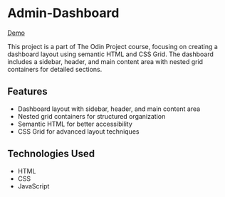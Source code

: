 # Admin-Dashboard
[Demo](https://shreyaskr8.github.io/Admin-Dashboard/)

This project is a part of The Odin Project course, focusing on creating a dashboard layout using semantic HTML and CSS Grid. The dashboard includes a sidebar, header, and main content area with nested grid containers for detailed sections.

## Features

- Dashboard layout with sidebar, header, and main content area
- Nested grid containers for structured organization
- Semantic HTML for better accessibility
- CSS Grid for advanced layout techniques

## Technologies Used

- HTML
- CSS
- JavaScript

